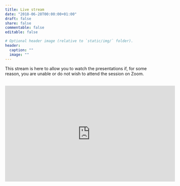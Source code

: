 ```yaml
---
title: Live stream
date: "2018-06-28T00:00:00+01:00"
draft: false
share: false
commentable: false
editable: false

# Optional header image (relative to `static/img/` folder).
header:
  caption: ""
  image: ""
---
```


This stream is here to allow you to watch the presentations if, for some reason, you are unable or do not wish to attend the session on Zoom. <br><br>

<iframe width="560" height="315" src="https://www.youtube.com/embed/2mND0nyyQGk" frameborder="0" allow="accelerometer; autoplay; clipboard-write; encrypted-media; gyroscope; picture-in-picture" allowfullscreen></iframe>
